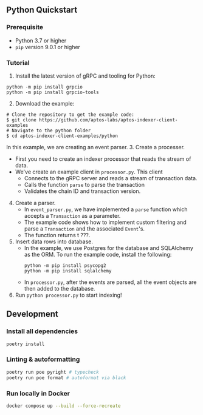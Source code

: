 ## Python Quickstart
### Prerequisite
- Python 3.7 or higher
- `pip` version 9.0.1 or higher
### Tutorial
1. Install the latest version of gRPC and tooling for Python:
  ```
  python -m pip install grpcio
  python -m pip install grpcio-tools
  ```
2. Download the example:
```
# Clone the repository to get the example code:
$ git clone https://github.com/aptos-labs/aptos-indexer-client-examples
# Navigate to the python folder
$ cd aptos-indexer-client-examples/python
```
In this example, we are creating an event parser.
3. Create a processer.
   - First you need to create an indexer processor that reads the stream of data.
   - We've create an example client in `processor.py`. This client
     - Connects to the gRPC server and reads a stream of transaction data.
     - Calls the function `parse` to parse the transaction
     - Validates the chain ID and transaction version.
4. Create a parser.
   - In `event_parser.py`, we have implemented a `parse` function which accepts a `Transaction` as a parameter.
   - The example code shows how to implement custom filtering and parse a `Transaction` and the associated `Event`'s.
   - The function returns t ???.
5. Insert data rows into database.
   - In the example, we use Postgres for the database and SQLAlchemy as the ORM. To run the example code, install the following:
     ```
     python -m pip install psycopg2
     python -m pip install sqlalchemy
     ```
   - In `processor.py`, after the events are parsed, all the event objects are then added to the database.
6. Run `python processor.py` to start indexing!

## Development

### Install all dependencies

```bash
poetry install
```

### Linting & autoformatting

```bash
poetry run poe pyright # typecheck
poetry run poe format # autoformat via black
```

### Run locally in Docker

```bash
docker compose up --build --force-recreate
```
